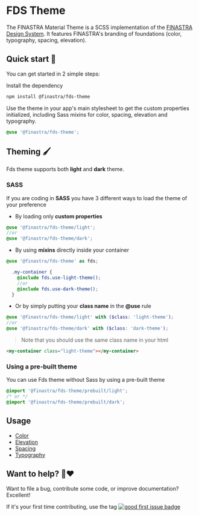 # FDS Theme

The FINASTRA Material Theme is a SCSS implementation of the [FINASTRA Design System](https://design.fusionfabric.cloud). It features FINASTRA's branding of foundations (color, typography, spacing, elevation).

## Quick start 🤔

You can get started in 2 simple steps:

Install the dependency

```Bash
npm install @finastra/fds-theme
```

Use the theme in your app's main stylesheet to get the custom properties initialized, including Sass mixins for color, spacing, elevation and typography.

```SCSS
@use '@finastra/fds-theme';
```

## Theming 🖌️
Fds theme supports both **light** and **dark** theme.
### SASS
If you are coding in **SASS** you have 3 different ways to load the theme of your preference

- By loading only **custom properties**

```SCSS
@use '@finastra/fds-theme/light';
//or
@use '@finastra/fds-theme/dark';
```

- By using **mixins** directly inside your container

```SCSS
@use '@finastra/fds-theme' as fds;

  .my-container {
    @include fds.use-light-theme();
    //or
    @include fds.use-dark-theme();
  }
```

- Or by simply putting your **class name** in the **@use** rule

```SCSS
@use '@finastra/fds-theme/light' with ($class: 'light-theme');
//or
@use '@finastra/fds-theme/dark' with ($class: 'dark-theme');
```

> Note that you should use the same class name in your html

```HTML
<my-container class="light-theme"></my-container>
```

### Using a pre-built theme
You can use Fds theme without Sass by using a pre-built theme

```CSS
@import '@finastra/fds-theme/prebuilt/light';
/* or */
@import '@finastra/fds-theme/prebuilt/dark';
```

## Usage

- [Color](./color/README.mdx)
- [Elevation](./elevation/README.mdx)
- [Spacing](./spacing/README.mdx)
- [Typography](./typography/README.mdx)

## Want to help? 🤗❤️

Want to file a bug, contribute some code, or improve documentation?
Excellent!

If it's your first time contributing, use the tag [![good first issue badge](https://img.shields.io/badge/-good%20first%20issue-blueviolet?style=flat-square)](https://github.com/finastra/finastra-design-system/issues?q=is%3Aissue+is%3Aopen+label%3A%22good+first+issue%22)
